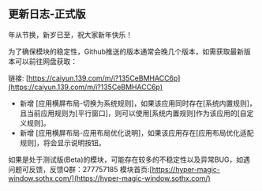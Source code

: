 ## 更新日志-正式版

年从节换，新岁已至，祝大家新年快乐！

为了确保模块的稳定性，Github推送的版本通常会晚几个版本，如需获取最新版本可以前往网盘获取：

链接: [https://caiyun.139.com/m/i?135CeBMHACC6p](https://caiyun.139.com/m/i?135CeBMHACC6p)


- 新增 [应用横屏布局-切换为系统规则]，如果该应用同时存在[系统内置规则]，且当前应用规则为[平行窗口]，则可以使用[系统内置规则]作为该应用的[自定义规则]。
- 新增 [应用横屏布局-应用布局优化说明]，如果该应用存在[应用布局优化适配规则]，将会显示说明按钮。

如果是处于测试版(Beta)的模块，可能存在较多的不稳定性以及异常BUG，如遇问题可反馈，反馈Q群：277757185
模块首页:[https://hyper-magic-window.sothx.com/](https://hyper-magic-window.sothx.com/)